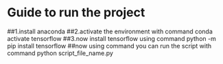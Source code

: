 # Guide to run the project
##1.install anaconda
##2.activate the environment with command conda activate tensorflow
##3.now install tensorflow using command python -m pip install tensorflow
##now using command you can run the script with command python script_file_name.py

